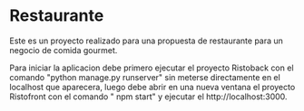 # Restaurante
Este es un proyecto realizado para una propuesta de restaurante para un negocio de comida gourmet.

Para iniciar la aplicacion debe primero ejecutar el proyecto Ristoback con el comando "python manage.py runserver" sin meterse directamente en el localhost que aparecera,
luego debe abrir en una nueva ventana el proyecto Ristofront con el comando " npm start" y ejecutar el http://localhost:3000.


